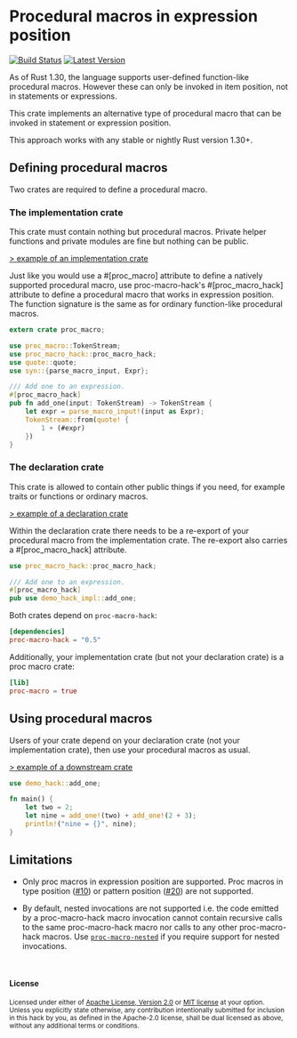 Procedural macros in expression position
========================================

[![Build Status](https://api.travis-ci.org/dtolnay/proc-macro-hack.svg?branch=master)](https://travis-ci.org/dtolnay/proc-macro-hack)
[![Latest Version](https://img.shields.io/crates/v/proc-macro-hack.svg)](https://crates.io/crates/proc-macro-hack)

As of Rust 1.30, the language supports user-defined function-like procedural
macros. However these can only be invoked in item position, not in
statements or expressions.

This crate implements an alternative type of procedural macro that can be
invoked in statement or expression position.

This approach works with any stable or nightly Rust version 1.30+.

## Defining procedural macros

Two crates are required to define a procedural macro.

### The implementation crate

This crate must contain nothing but procedural macros. Private helper
functions and private modules are fine but nothing can be public.

[> example of an implementation crate][demo-hack-impl]

Just like you would use a #\[proc_macro\] attribute to define a natively
supported procedural macro, use proc-macro-hack's #\[proc_macro_hack\]
attribute to define a procedural macro that works in expression position.
The function signature is the same as for ordinary function-like procedural
macros.

```rust
extern crate proc_macro;

use proc_macro::TokenStream;
use proc_macro_hack::proc_macro_hack;
use quote::quote;
use syn::{parse_macro_input, Expr};

/// Add one to an expression.
#[proc_macro_hack]
pub fn add_one(input: TokenStream) -> TokenStream {
    let expr = parse_macro_input!(input as Expr);
    TokenStream::from(quote! {
        1 + (#expr)
    })
}
```

### The declaration crate

This crate is allowed to contain other public things if you need, for
example traits or functions or ordinary macros.

[> example of a declaration crate][demo-hack]

Within the declaration crate there needs to be a re-export of your
procedural macro from the implementation crate. The re-export also carries a
\#\[proc_macro_hack\] attribute.

```rust
use proc_macro_hack::proc_macro_hack;

/// Add one to an expression.
#[proc_macro_hack]
pub use demo_hack_impl::add_one;
```

Both crates depend on `proc-macro-hack`:

```toml
[dependencies]
proc-macro-hack = "0.5"
```

Additionally, your implementation crate (but not your declaration crate) is
a proc macro crate:

```toml
[lib]
proc-macro = true
```

## Using procedural macros

Users of your crate depend on your declaration crate (not your
implementation crate), then use your procedural macros as usual.

[> example of a downstream crate][example]

```rust
use demo_hack::add_one;

fn main() {
    let two = 2;
    let nine = add_one!(two) + add_one!(2 + 3);
    println!("nine = {}", nine);
}
```

[demo-hack-impl]: https://github.com/dtolnay/proc-macro-hack/tree/master/demo-hack-impl
[demo-hack]: https://github.com/dtolnay/proc-macro-hack/tree/master/demo-hack
[example]: https://github.com/dtolnay/proc-macro-hack/tree/master/example

## Limitations

- Only proc macros in expression position are supported. Proc macros in type
  position ([#10]) or pattern position ([#20]) are not supported.

- By default, nested invocations are not supported i.e. the code emitted by a
  proc-macro-hack macro invocation cannot contain recursive calls to the same
  proc-macro-hack macro nor calls to any other proc-macro-hack macros. Use
  [`proc-macro-nested`] if you require support for nested invocations.

[#10]: https://github.com/dtolnay/proc-macro-hack/issues/10
[#20]: https://github.com/dtolnay/proc-macro-hack/issues/20
[`proc-macro-nested`]: https://docs.rs/proc-macro-nested

<br>

#### License

<sup>
Licensed under either of <a href="LICENSE-APACHE">Apache License, Version
2.0</a> or <a href="LICENSE-MIT">MIT license</a> at your option.
</sup>

<br>

<sub>
Unless you explicitly state otherwise, any contribution intentionally submitted
for inclusion in this hack by you, as defined in the Apache-2.0 license, shall
be dual licensed as above, without any additional terms or conditions.
</sub>
